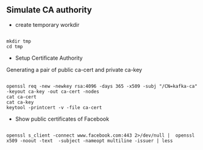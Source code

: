 ## Simulate CA authority

* create temporary workdir

```text

mkdir tmp
cd tmp

```

* Setup Certificate Authority


Generating a pair of public ca-cert and private ca-key
```text
 
openssl req -new -newkey rsa:4096 -days 365 -x509 -subj "/CN=kafka-ca" -keyout ca-key -out ca-cert -nodes
cat ca-cert
cat ca-key
keytool -printcert -v -file ca-cert

```

* Show public certificates of Facebook

```text

openssl s_client -connect www.facebook.com:443 2>/dev/null |  openssl x509 -noout -text  -subject -nameopt multiline -issuer | less

```
